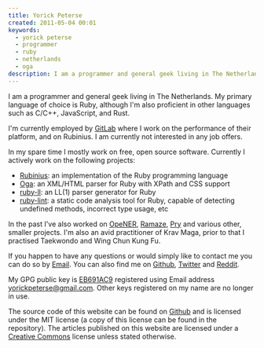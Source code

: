 ```yaml
---
title: Yorick Peterse
created: 2011-05-04 00:01
keywords:
  - yorick peterse
  - programmer
  - ruby
  - netherlands
  - oga
description: I am a programmer and general geek living in The Netherlands.
---
```


I am a programmer and general geek living in The Netherlands. My primary
language of choice is Ruby, although I'm also proficient in other languages such
as C/C++, JavaScript, and Rust.

I'm currently employed by [GitLab][gitlab] where I work on the performance of
their platform, and on Rubinius. I am currently not interested in any job
offers.

In my spare time I mostly work on free, open source software. Currently I
actively work on the following projects:

* [Rubinius][rubinius]: an implementation of the Ruby programming language
* [Oga][oga]: an XML/HTML parser for Ruby with XPath and CSS support
* [ruby-ll][ruby-ll]: an LL(1) parser generator for Ruby
* [ruby-lint][ruby-lint]: a static code analysis tool for Ruby, capable of
  detecting undefined methods, incorrect type usage, etc

In the past I've also worked on [OpeNER][opener], [Ramaze][ramaze], [Pry][pry]
and various other, smaller projects. I'm also an avid practitioner of Krav Maga,
prior to that I practised Taekwondo and Wing Chun Kung Fu.

If you happen to have any questions or would simply like to contact me you can
do so by [Email](mailto:yorickpeterse@gmail.com). You can also find me on
[Github][github], [Twitter][twitter] and [Reddit][reddit].

My GPG public key is [EB691AC9][gpg-key] registered using Email address
yorickpeterse@gmail.com. Other keys registered on my name are no longer in use.

The source code of this website can be found on [Github][source] and is licensed
under the MIT license (a copy of this license can be found in the repository).
The articles published on this website are licensed under a
[Creative Commons][cc] license unless stated otherwise.

[ramaze]: http://ramaze.net/
[pry]: https://github.com/pry/pry
[ruby-lint]: https://github.com/yorickpeterse/ruby-lint
[github]: https://github.com/yorickpeterse/
[twitter]: http://twitter.com/yorickpeterse
[reddit]: http://www.reddit.com/user/yorickpeterse
[source]: https://github.com/yorickpeterse/yorickpeterse.com
[cc]: http://creativecommons.org/licenses/by-nc-sa/4.0/
[rubinius]: http://rubini.us
[oga]: https://github.com/yorickpeterse/oga
[gitlab]: https://about.gitlab.com/
[gpg-key]: /gpg_key.txt
[ruby-ll]: https://github.com/YorickPeterse/ruby-ll
[opener]: http://www.opener-project.eu/
